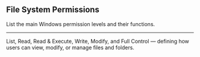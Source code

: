## File System Permissions

List the main Windows permission levels and their functions.

---

List, Read, Read & Execute, Write, Modify, and Full Control — defining how users can view, modify, or manage files and folders.

